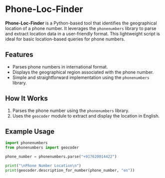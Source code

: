 # Phone-Loc-Finder

**Phone-Loc-Finder** is a Python-based tool that identifies the geographical location of a phone number. It leverages the `phonenumbers` library to parse and extract location data in a user-friendly format. This lightweight script is ideal for basic location-based queries for phone numbers.

## Features
- Parses phone numbers in international format.
- Displays the geographical region associated with the phone number.
- Simple and straightforward implementation using the `phonenumbers` library.

## How It Works
1. Parses the phone number using the `phonenumbers` library.
2. Uses the `geocoder` module to extract and display the location in English.

## Example Usage
```python
import phonenumbers
from phonenumbers import geocoder

phone_number = phonenumbers.parse("+917620014422")

print("\nPhone Number Location\n")
print(geocoder.description_for_number(phone_number, "en"))
